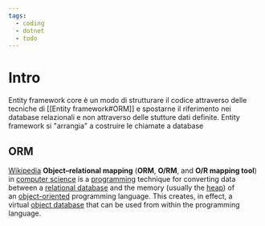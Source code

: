 ```yaml
---
tags:
  - coding
  - dotnet
  - todo
---
```

# Intro
Entity framework core è un modo di strutturare il codice attraverso delle tecniche di [[Entity framework#ORM]] e spostarne il riferimento nei database relazionali e non attraverso delle stutture dati definite.
Entity framework si "arrangia" a costruire le chiamate a database

## ORM
[Wikipedia](https://en.wikipedia.org/wiki/Object%E2%80%93relational_mapping)
**Object–relational mapping** (**ORM**, **O/RM**, and **O/R mapping tool**) in [computer science](https://en.wikipedia.org/wiki/Computer_science "Computer science") is a [programming](https://en.wikipedia.org/wiki/Computer_programming "Computer programming") technique for converting data between a [relational database](https://en.wikipedia.org/wiki/Relational_database "Relational database") and the memory (usually the [heap](https://en.wikipedia.org/wiki/Memory_management#HEAP "Memory management")) of an [object-oriented](https://en.wikipedia.org/wiki/Object-oriented "Object-oriented") programming language. This creates, in effect, a virtual [object database](https://en.wikipedia.org/wiki/Object_database "Object database") that can be used from within the programming language.

